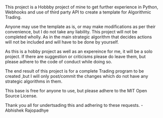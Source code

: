 This project is a Hobbby project of mine to get further experience in Python, Webhooks and use of third party API to
create a template for Algorithmic Trading.

Anyone may use the template as is, or may make modifications as per their convenience, but I do not take any liability.
This project will not be completed wholly. As in the main strategic algorithm that decides actions will not be included 
and will have to be done by yourself.

As this is a hobby project as well as an expereince for me, it will be a solo project.
If there are suggestion or criticisms please do leave them, but please adhere to the code of conduct while doing so.

The end result of this project is for a complete Trading program to be created ,but I will only post/commit the changes which
do not have any strategic algorithms in them.

This base is free for anyone to use, but please adhere to the MIT Open Source License.

Thank you all for undertsading this and adhering to these requests.
-Abhishek Rajopadhye
